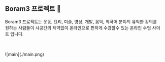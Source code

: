 ## Boram3 프로젝트 🌱
<p>
Boram3 프로젝트는 운동, 요리, 미술, 영상, 개발, 음악, 외국어 분야의 유익한 강의를<br>
원하는 사람들이 시공간의 제약없이 온라인으로 편하게 수강할수 있는 온라인 수업 사이트 입니다.
</p>
<br><br>
![main](./main.png)
